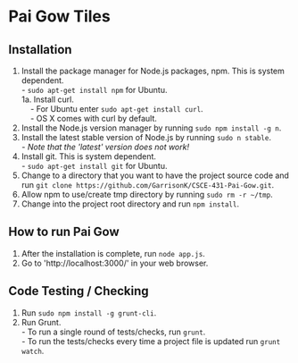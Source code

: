 Pai Gow Tiles
=============

## Installation

1. Install the package manager for Node.js packages, npm. This is system dependent.<br/>
        - `sudo apt-get install npm` for Ubuntu.<br/>
            1a. Install curl.<br/>
                &nbsp;&nbsp;&nbsp;&nbsp;- For Ubuntu enter `sudo apt-get install curl`.<br/>
                &nbsp;&nbsp;&nbsp;&nbsp;- OS X comes with curl by default.
2. Install the Node.js version manager by running `sudo npm install -g n`.
3. Install the latest stable version of Node.js by running `sudo n stable`.<br/>
        - *Note that the 'latest' version does not work!*
4. Install git. This is system dependent.<br/>
        - `sudo apt-get install git` for Ubuntu.
5. Change to a directory that you want to have the project source code and run `git clone https://github.com/GarrisonK/CSCE-431-Pai-Gow.git`.
6. Allow npm to use/create tmp directory by running `sudo rm -r ~/tmp`.
7. Change into the project root directory and run `npm install`.

## How to run Pai Gow

1. After the installation is complete, run `node app.js`.
2. Go to 'http://localhost:3000/' in your web browser.

## Code Testing / Checking

1. Run `sudo npm install -g grunt-cli`.
2. Run Grunt.<br/>
        - To run a single round of tests/checks, run `grunt`.<br/>
        - To run the tests/checks every time a project file is updated run `grunt watch`.

